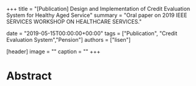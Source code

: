 +++
title = "[Publication] Design and Implementation of Credit Evaluation System for Healthy Aged Service"
summary = "Oral paper on 2019 IEEE SERVICES WORKSHOP ON HEALTHCARE SERVICES."

date = "2019-05-15T00:00:00+00:00"
tags = ["Publication", "Credit Evaluation System","Pension"]
authors = ["lisen"]

[header]
image = ""
caption = ""
+++

# Abstract
